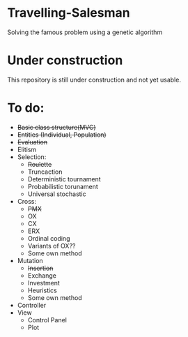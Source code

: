 # Travelling-Salesman
Solving the famous problem using a genetic algorithm

# Under construction
This repository is still under construction and not yet usable.

# To do:
- ~~Basic class structure(MVC)~~
- ~~Entities (Individual, Population)~~
- ~~Evaluation~~
- Elitism
- Selection:
  - ~~Roulette~~ 
  - Truncaction
  - Deterministic tournament
  - Probabilistic torunament
  - Universal stochastic
- Cross:
  - ~~PMX~~
  - OX
  - CX
  - ERX
  - Ordinal coding
  - Variants of OX??
  - Some own method
- Mutation
  - ~~Insertion~~
  - Exchange
  - Investment
  - Heuristics
  - Some own method
- Controller
- View
  - Control Panel
  - Plot
